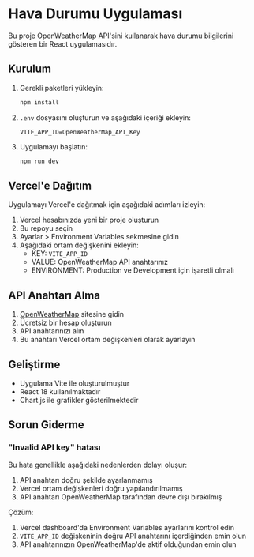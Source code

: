 # Hava Durumu Uygulaması

Bu proje OpenWeatherMap API'sini kullanarak hava durumu bilgilerini gösteren bir React uygulamasıdır.

## Kurulum

1. Gerekli paketleri yükleyin:
   ```bash
   npm install
   ```

2. `.env` dosyasını oluşturun ve aşağıdaki içeriği ekleyin:
   ```
   VITE_APP_ID=OpenWeatherMap_API_Key
   ```

3. Uygulamayı başlatın:
   ```bash
   npm run dev
   ```

## Vercel'e Dağıtım

Uygulamayı Vercel'e dağıtmak için aşağıdaki adımları izleyin:

1. Vercel hesabınızda yeni bir proje oluşturun
2. Bu repoyu seçin
3. Ayarlar > Environment Variables sekmesine gidin
4. Aşağıdaki ortam değişkenini ekleyin:
   - KEY: `VITE_APP_ID`
   - VALUE: OpenWeatherMap API anahtarınız
   - ENVIRONMENT: Production ve Development için işaretli olmalı

## API Anahtarı Alma

1. [OpenWeatherMap](https://openweathermap.org/api) sitesine gidin
2. Ücretsiz bir hesap oluşturun
3. API anahtarınızı alın
4. Bu anahtarı Vercel ortam değişkenleri olarak ayarlayın

## Geliştirme

- Uygulama Vite ile oluşturulmuştur
- React 18 kullanılmaktadır
- Chart.js ile grafikler gösterilmektedir

## Sorun Giderme

### "Invalid API key" hatası

Bu hata genellikle aşağıdaki nedenlerden dolayı oluşur:

1. API anahtarı doğru şekilde ayarlanmamış
2. Vercel ortam değişkenleri doğru yapılandırılmamış
3. API anahtarı OpenWeatherMap tarafından devre dışı bırakılmış

Çözüm:
1. Vercel dashboard'da Environment Variables ayarlarını kontrol edin
2. `VITE_APP_ID` değişkeninin doğru API anahtarını içerdiğinden emin olun
3. API anahtarınızın OpenWeatherMap'de aktif olduğundan emin olun
